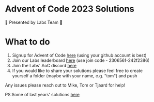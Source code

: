 # Advent of Code 2023 Solutions

:rocket: Presented by Labs Team :rocket:

# What to do
1. Signup for Advent of Code [here](https://adventofcode.com) (using your github account is best)
1. Join our Labs leaderboard [here](https://adventofcode.com/2023/leaderboard/private/view/2306561) (use join code - 2306561-242f2386)
1. Join the Labs' AoC discord [here](https://discord.gg/j73pnSPuaN )
1. If you would like to share your solutions please feel free to create yourself a folder (maybe with your name, e.g. "tom") and push

Any issues please reach out to Mike, Tom or Tjaard for help!

PS Some of last years' solutions [here](https://github.com/synthesis-labs/AoC_2022)

